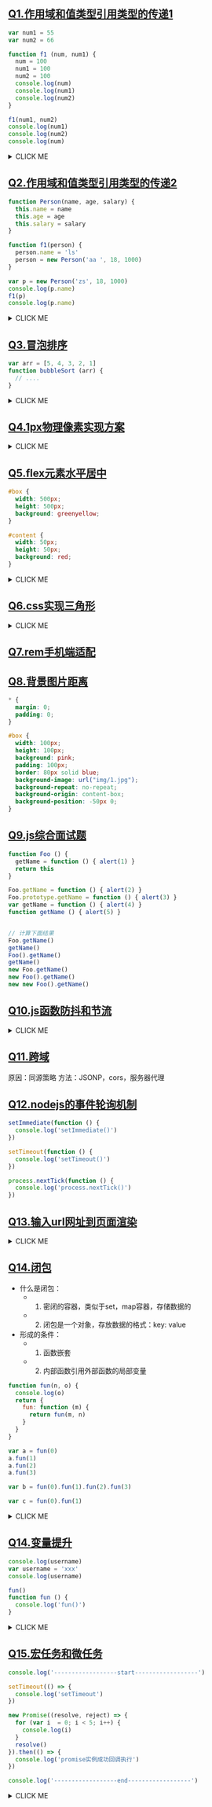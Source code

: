 ## [Q1.作用域和值类型引用类型的传递1](https://www.bilibili.com/video/BV1gC4y187Fb?p=1)
```js
var num1 = 55
var num2 = 66

function f1 (num, num1) {
  num = 100
  num1 = 100
  num2 = 100
  console.log(num)
  console.log(num1)
  console.log(num2)
}

f1(num1, num2)
console.log(num1)
console.log(num2)
console.log(num)
```

<details>
<summary>CLICK ME</summary>

**num2在函数中没有形参，直接修改window上的num2的值**
```js
// 100
// 100
// 100
// 55
// 100
// error
```
</details>

## [Q2.作用域和值类型引用类型的传递2](https://www.bilibili.com/video/BV1gC4y187Fb?p=2)
```js
function Person(name, age, salary) {
  this.name = name
  this.age = age
  this.salary = salary
}

function f1(person) {
  person.name = 'ls'
  person = new Person('aa ', 18, 1000) 
}

var p = new Person('zs', 18, 1000)
console.log(p.name)
f1(p)
console.log(p.name)
```

<details>
<summary>CLICK ME</summary>

```js
// zs
// ls

function f1(person) {
  // var person = p
  person.name = 'ls'
  person = new Person('aa ', 18, 1000) 
}
```
</details>

## [Q3.冒泡排序](https://www.bilibili.com/video/BV1gC4y187Fb?p=4)
```js
var arr = [5, 4, 3, 2, 1]
function bubbleSort (arr) {
  // ....
}
```

<details>
<summary>CLICK ME</summary>

```js
var arr = [5, 4, 3, 2, 1]
function bubbleSort (arr) {
  for (var i = 0; i < arr.length; i++) {
    for (var j = 0; j < arr.length - i - 1; j++) {
      if (arr[j] > arr[j + 1]) {
        [arr[j], arr[j +1]] = [arr[j + 1], arr[j]]
      }
    }
  }
}

bubbleSort(arr)
```
</details>

## [Q4.1px物理像素实现方案](https://www.bilibili.com/video/BV1gC4y187Fb?p=7)

<details>
<summary>CLICK ME</summary>

```js
// 方法一
window.onload = function () {
  // 像素比
  var dpr = window.devicePixelRatio
  // 缩放比例
  var scale = 1 / dpr

  var width = document.documentElement.clientWidth

  // 获取meta标签
  var metaNode = document.querySelector('meta[name="viewport"]')
  metaNode.setAttribute('content', 'width=device-width, initial-scale='+ scale)

  // 页面中的元素宽度、高度，比例反乘回来
  var htmlNode = document.querySelector('html')
  htmlNode.style.fontSize = width * dpr + 'px'
}
```

```css
#box {
  width: 100px;
  height: 100px;
  position: relative;
}

#box:before {
  content: '';
  position: absolute;
  left: 0;
  bottom: 0;
  width: 100%;
  height: 1px;
  background: #000;
}

@media screen and (-webkit-min-device-pixel-ratio: 2) {
  #box:before {
    transform: scaleY(0.5);
  }
}

@media screen and (-webkit-min-device-pixel-ratio: 3) {
  #box:before {
    transform: scaleY(0.3333333);
  }
}
```
</details>

## [Q5.flex元素水平居中](https://www.bilibili.com/video/BV1gC4y187Fb?p=8)
```css
#box {
  width: 500px;
  height: 500px;
  background: greenyellow;
}

#content {
  width: 50px;
  height: 50px;
  background: red;
}
```

<details>
<summary>CLICK ME</summary>

```css
// 方案一 [margin: auto]
#box {
  width: 500px;
  height: 500px;
  background: greenyellow;
  position: relative;
}

#content {
  width: 50px;
  height: 50px;
  background: red;
  position: absolute;
  left: 0;
  right: 0;
  top: 0;
  bottom: 0;
  margin: auto;
}

// 方案二 [percent]
#box {
  width: 500px;
  height: 500px;
  background: greenyellow;
  position: relative;
}

#content {
  width: 50px;
  height: 50px;
  background: red;
  position: absolute;
  left: 50%;
  top: 50%;
  margin-left: -25px;
  margin-top: -25px;
}

// 方案三 [transform]
#box {
  width: 500px;
  height: 500px;
  background: greenyellow;
  position: relative;
}

#content {
  width: 50px;
  height: 50px;
  background: red;
  position: absolute;
  left: 50%;
  top: 50%;
  transform: translate(-50%, -50%);
}

// 方案四 [flex]
#box {
  width: 500px;
  height: 500px;
  background: greenyellow;
  display: flex;
  justify-content: center;
  align-items: center;
}

#content {
  width: 50px;
  height: 50px;
  background: red;
}
```
</details>

## [Q6.css实现三角形](https://www.bilibili.com/video/BV1gC4y187Fb?p=9)

<details>
<summary>CLICK ME</summary>

```css
#trangle {
  display: inline-block;
  border: 100px solid;
  border-top-color: greenyellow;
  border-bottom-color: transparent;
  border-left-color: transparent;
  border-right-color: transparent;
}
```
</details>


## [Q7.rem手机端适配](https://www.bilibili.com/video/BV1gC4y187Fb?p=10)

## [Q8.背景图片距离](https://www.bilibili.com/video/BV1gC4y187Fb?p=11)
```css
* {
  margin: 0;
  padding: 0;
}

#box {
  width: 100px;
  height: 100px;
  background: pink;
  padding: 100px;
  border: 80px solid blue;
  background-image: url("img/1.jpg");
  background-repeat: no-repeat;
  background-origin: content-box;
  background-position: -50px 0;
}
```

## [Q9.js综合面试题](https://www.bilibili.com/video/BV1gC4y187Fb?p=12)
```js
function Foo () {
  getName = function () { alert(1) }
  return this
}

Foo.getName = function () { alert(2) }
Foo.prototype.getName = function () { alert(3) }
var getName = function () { alert(4) }
function getName () { alert(5) }


// 计算下面结果
Foo.getName()
getName()
Foo().getName()
getName()
new Foo.getName()
new Foo().getName()
new new Foo().getName()
```

## [Q10.js函数防抖和节流](https://www.bilibili.com/video/BV1gC4y187Fb?p=13)
<details>
<summary>CLICK ME</summary>

```js
// 节流函数：高频率函数以一定的周期来执行，减少出发频率，提升性能
function throttle (fn, delay) {
  var lastTime = 0
  return function () {
    var currentTime = Date.now()

    if (currentTime - lastTime > delay) {
      fn.call(this)
      lastTime = currentTime
    }
  }
}

// 防抖函数：高频函数在规定时间内只会出发一次
function debounce (fn, delay) {
  var timer = null
  return function () {
    if (timer) clearTimeout(timer)

    timer = setTimeout(() => {
      fn.call(this)
    }, delay)
  }
}
```
</details>


## [Q11.跨域](https://www.bilibili.com/video/BV1gC4y187Fb?p=14)
原因：同源策略
方法：JSONP，cors，服务器代理

## [Q12.nodejs的事件轮询机制](https://www.bilibili.com/video/BV1gC4y187Fb?p=15)
```js
setImmediate(function () {
  console.log('setImmediate()')
})

setTimeout(function () {
  console.log('setTimeout()')
})

process.nextTick(function () {
  console.log('process.nextTick()')
})
```

## [Q13.输入url网址到页面渲染](https://www.bilibili.com/video/BV1gC4y187Fb?p=16)

<details>
<summary>CLICK ME</summary>

- 1. DNS解析域名为ip地址
- 2. 建立tcp链接 - TCP的三次握手
  - 第一次握手：由浏览器发起，告诉服务器我要发送请求了
  - 第二次握手：由客户端发起，告诉浏览器我准备接收了，你可以发送了
  - 第三次握手：由浏览器发送，告诉服务端，我马上就要发了，准备接收吧
- 3. 客户端向服务器返送请求报文
- 4. 服务器向客户端发送响应报文
- 5. 浏览器渲染页面
  - 遇见html标记，浏览器调用html解析器解析成dom树
  - 遇见style/link标记，浏览器调用css解析器，处理css标记并创建cssom树
  - 遇见script标记，调用javascript解析器，处理js代码
  - 将dom树和cssom树合并成一个渲染render树
  - 根据渲染树进行布局，计算几何信息并绘制到屏幕上去
- 6. 断开tcp链接 - TCp的四次挥手
  - 第一次挥手：由浏览器发起，发送刚给客户端，我东西发送完了（请求报文），你准备关闭吧
  - 第二次挥手：由服务器发起，告诉浏览器，我东西接收完了（请求报文），我准备关闭了，你也准备吧
  - 第三次挥手：由服务器发起，告诉浏览器，我东西发送完了（响应报文），你准备关闭吧
  - 第四次挥手：由浏览器发起，告诉服务器，我东西接收完了（响应报文），我准备关闭了，你也准备吧
</details>

## [Q14.闭包](https://www.bilibili.com/video/BV1gC4y187Fb?p=17)
- 什么是闭包：
  - 1. 密闭的容器，类似于set，map容器，存储数据的
  - 2. 闭包是一个对象，存放数据的格式：key: value
- 形成的条件：
  - 1. 函数嵌套
  - 2. 内部函数引用外部函数的局部变量

```js
function fun(n, o) {
  console.log(o)
  return {
    fun: function (m) {
      return fun(m, n)
    }
  }
}

var a = fun(0)
a.fun(1)
a.fun(2)
a.fun(3)

var b = fun(0).fun(1).fun(2).fun(3)

var c = fun(0).fun(1)
```

<details>
<summary>CLICK ME</summary>

```js
// undefined
// 0
// 0
// 0
// undefined
// 0
// 1
// 2
// undefined
// 0
```
</details>

## [Q14.变量提升](https://www.bilibili.com/video/BV1gC4y187Fb?p=18)
```js
console.log(username)
var username = 'xxx'
console.log(username)

fun()
function fun () {
  console.log('fun()')
}
```

<details>
<summary>CLICK ME</summary>

```js
// undefined
// xxx
// fun()
```
</details>

## [Q15.宏任务和微任务](https://www.bilibili.com/video/BV1gC4y187Fb?p=19)
```js
console.log('------------------start------------------')

setTimeout(() => {
  console.log('setTimeout')
})

new Promise((resolve, reject) => {
  for (var i  = 0; i < 5; i++) {
    console.log(i)
  }
  resolve()
}).then(() => {
  console.log('promise实例成功回调执行')
})

console.log('------------------end------------------')
```

<details>
<summary>CLICK ME</summary>

**每次我们的一个宏任务执行完毕后，都要去微任务队列看看有没有任务需要执行。如果此时微任务队列中有任务，那就先执行微任务队列中的任务，要把微任务队列中的任务都清空。执行完毕后再执行宏任务队列中的下一个任务**

- 微任务(micro-task)：`Promise`，`process.nextTick`
- 宏任务(macro-task)：`script`，`setTimeout`，`setInterval`

```js
// ------------------start------------------
// 0
// 1
// 2
// 3
// 4
// ------------------end------------------
// promise实例成功回调执行
// setTimeout
```
</details>
